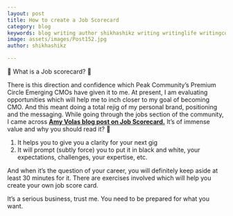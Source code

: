 ```yaml
---
layout: post
title: How to create a Job Scorecard
category: blog
keywords: blog writing author shikhashikz writing writinglife writingcommunity dailyblogpost dailyblogpostchallenge 
image: assets/images/Post152.jpg
author: shikhashikz

---
```

💯 What is a Job scorecard? 💯

There is this direction and confidence which Peak Community’s Premium Circle Emerging CMOs have given it to me. At present, I am evaluating opportunities which will help me to inch closer to my goal of becoming CMO. And this meant doing a total rejig of my personal brand, positioning and the messaging. While going through the jobs section of the community, I came across **[Amy Volas blog post on Job Scorecard.](https://avenuetalentpartners.com/2021/07/26/job-scorecard-dream-sales-gig/)** It’s of immense value and why you should read it? 🚩

1)	It helps you to give you a clarity for your next gig
2)	It will prompt (subtly force) you to put it in black and white, your expectations, challenges, your expertise, etc.

And when it’s the question of your career, you will definitely keep aside at least 30 minutes for it. There are exercises involved which will help you create your own job score card.

It’s a serious business, trust me. You need to be prepared for what you want.
